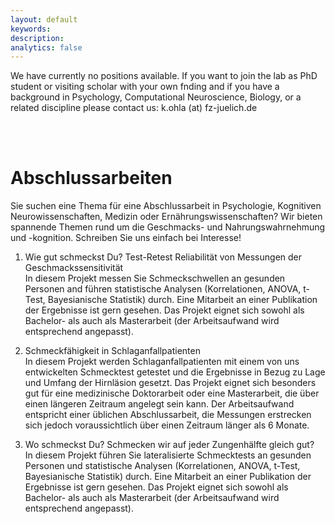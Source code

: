 ```yaml
---
layout: default
keywords:
description:
analytics: false
---
```


We have currently no positions available.
If you want to join the lab as PhD student or visiting scholar with your own fnding and if you have a background in Psychology, Computational Neuroscience, Biology, or a related discipline please contact us: k.ohla (at) fz-juelich.de

<br><br>

# <i class="fa fa-cog fa-1x" aria-hidden="true" style="center"></i> Abschlussarbeiten

Sie suchen eine Thema für eine Abschlussarbeit in Psychologie, Kognitiven Neurowissenschaften, Medizin oder Ernährungswissenschaften? Wir bieten spannende Themen rund um die Geschmacks- und Nahrungswahrnehmung und -kognition. Schreiben Sie uns einfach bei Interesse!

1. Wie gut schmeckst Du? Test-Retest Reliabilität von Messungen der Geschmackssensitivität <br>
In diesem Projekt messen Sie Schmeckschwellen an gesunden Personen and führen statistische Analysen (Korrelationen, ANOVA, t-Test, Bayesianische Statistik) durch. Eine Mitarbeit an einer Publikation der Ergebnisse ist gern gesehen. Das Projekt eignet sich sowohl als Bachelor- als auch als Masterarbeit (der Arbeitsaufwand wird entsprechend angepasst).

2. Schmeckfähigkeit in Schlaganfallpatienten <br>
In diesem Projekt werden Schlaganfallpatienten mit einem von uns entwickelten Schmecktest getestet und die Ergebnisse in Bezug zu Lage und Umfang der Hirnläsion gesetzt. Das Projekt eignet sich besonders gut für eine medizinische Doktorarbeit oder eine Masterarbeit, die über einen längeren Zeitraum angelegt sein kann. Der Arbeitsaufwand entspricht einer üblichen Abschlussarbeit, die Messungen erstrecken sich jedoch voraussichtlich über einen Zeitraum länger als 6 Monate.

3. Wo schmeckst Du? Schmecken wir auf jeder Zungenhälfte gleich gut? <br>
In diesem Projekt führen Sie lateralisierte Schmecktests an gesunden Personen und statistische Analysen (Korrelationen, ANOVA, t-Test, Bayesianische Statistik) durch. Eine Mitarbeit an einer Publikation der Ergebnisse ist gern gesehen. Das Projekt eignet sich sowohl als Bachelor- als auch als Masterarbeit (der Arbeitsaufwand wird entsprechend angepasst).
